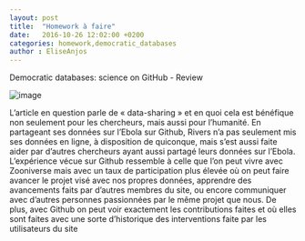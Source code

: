 ```yaml
---
layout: post
title:  "Homework à faire"
date:   2016-10-26 12:02:00 +0200
categories: homework,democratic_databases
author : EliseAnjos
---
```


Democratic databases: science on GitHub - Review


![image][image]

[image]:http://blogs.nature.com/naturejobs/files/2016/10/To_deposit_or_not_to_deposit_that_is_the_question_-_journal.pbio_.1001779.g001.png

L’article en question parle de « data-sharing » et en quoi cela est bénéfique non seulement pour les chercheurs, mais aussi pour l’humanité. En partageant ses données sur l’Ebola sur Github, Rivers n’a pas seulement mis ses données en ligne, à disposition de quiconque, mais s’est aussi faite aider par d’autres chercheurs ayant aussi partagé leurs données sur l’Ebola.
L’expérience vécue sur Github ressemble à celle que l’on peut vivre avec Zooniverse mais avec un taux de participation plus élevée où on peut faire avancer le projet visé avec nos propres données, apprendre des avancements faits par d’autres membres du site, ou encore communiquer avec d’autres personnes passionnées par le même projet que nous. 
De plus, avec Github on peut voir exactement les contributions faites et où elles sont faites avec une sorte d’historique des interventions faite par les utilisateurs du site
